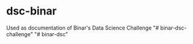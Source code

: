 # dsc-binar
Used as documentation of Binar's Data Science Challenge
"# binar-dsc-challenge" 
"# binar-dsc" 
